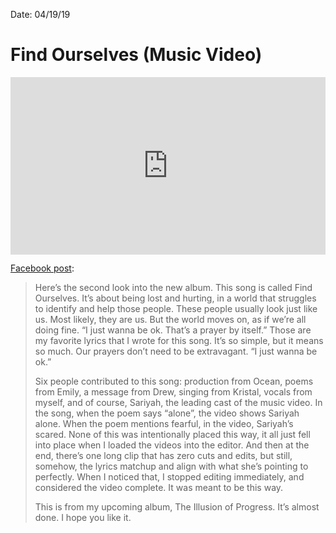
Date: 04/19/19

# Find Ourselves (Music Video)

<div style="width:100%;height:0px;position:relative;padding-bottom:56.250%;"><iframe src="https://streamable.com/s/a23t5/ycsfmn" frameborder="0" width="100%" height="100%" allowfullscreen style="width:100%;height:100%;position:absolute;left:0px;top:0px;overflow:hidden;"></iframe></div>

[Facebook post][1]:

> Here’s the second look into the new album. This song is called Find Ourselves. It’s about being lost and hurting, in a world that struggles to identify and help those people. These people usually look just like us. Most likely, they are us. But the world moves on, as if we’re all doing fine. “I just wanna be ok. That’s a prayer by itself.” Those are my favorite lyrics that I wrote for this song. It’s so simple, but it means so much. Our prayers don’t need to be extravagant. “I just wanna be ok.”
> 
> Six people contributed to this song: production from Ocean, poems from Emily, a message from Drew, singing from Kristal, vocals from myself, and of course, Sariyah, the leading cast of the music video. In the song, when the poem says “alone”, the video shows Sariyah alone. When the poem mentions fearful, in the video, Sariyah’s scared. None of this was intentionally placed this way, it all just fell into place when I loaded the videos into the editor. And then at the end, there’s one long clip that has zero cuts and edits, but still, somehow, the lyrics matchup and align with what she’s pointing to perfectly. When I noticed that, I stopped editing immediately, and considered the video complete. It was meant to be this way. 
> 
> This is from my upcoming album, The Illusion of Progress. It’s almost done. I hope you like it.


[1]:	https://www.facebook.com/502651204/posts/10155859654581205?s=502651204&v=i&sfns=mo